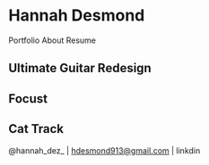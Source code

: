 # Hannah Desmond

Portfolio About Resume
<!-- portfolio is a drop down with: Design Photography Case Studies-->

<!-- 24pt font in inder white not neceserilly headings but buttons?-->
## Ultimate Guitar Redesign

## Focust

## Cat Track

@hannah_dez_ | hdesmond913@gmail.com | linkdin